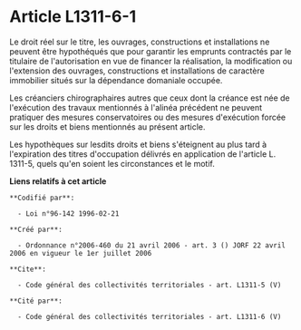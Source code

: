 # Article L1311-6-1

Le droit réel sur le titre, les ouvrages, constructions et installations ne peuvent être hypothéqués que pour garantir les
emprunts contractés par le titulaire de l'autorisation en vue de financer la réalisation, la modification ou l'extension des
ouvrages, constructions et installations de caractère immobilier situés sur la dépendance domaniale occupée. 

Les créanciers chirographaires autres que ceux dont la créance est née de l'exécution des travaux mentionnés à l'alinéa
précédent ne peuvent pratiquer des mesures conservatoires ou des mesures d'exécution forcée sur les droits et biens
mentionnés au présent article. 

Les hypothèques sur lesdits droits et biens s'éteignent au plus tard à l'expiration des titres d'occupation délivrés en
application de l'article L. 1311-5, quels qu'en soient les circonstances et le motif.

**Liens relatifs à cet article**

	**Codifié par**:

	  - Loi n°96-142 1996-02-21

	**Créé par**:

	  - Ordonnance n°2006-460 du 21 avril 2006 - art. 3 () JORF 22 avril 2006 en vigueur le 1er juillet 2006

	**Cite**:

	  - Code général des collectivités territoriales - art. L1311-5 (V)

	**Cité par**:

	  - Code général des collectivités territoriales - art. L1311-6 (V)
